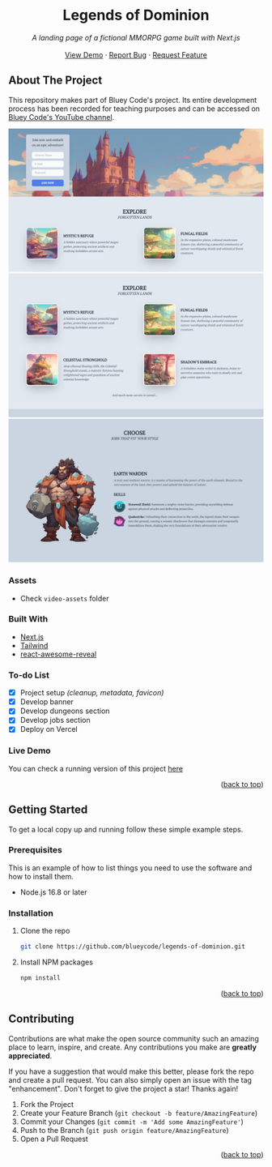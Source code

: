 <!-- Improved compatibility of back to top link: See: https://github.com/othneildrew/Best-README-Template/pull/73 -->
<a name="readme-top"></a>

<br />
<div align="center">
  <h1 align="center">Legends of Dominion</h1>

  <p align="center">
    <em>A landing page of a fictional MMORPG game built with Next.js</em>
    <br />
    <br />
    <a href="[change_here]">View Demo</a>
    ·
    <a href="https://github.com/blueycode/legends-of-dominion/issues">Report Bug</a>
    ·
    <a href="https://github.com/blueycode/legends-of-dominion/issues">Request Feature</a>
  </p>
</div>

<!-- ABOUT THE PROJECT -->
## About The Project


This repository makes part of Bluey Code's project. Its entire development process has been recorded for teaching purposes and can be accessed on <a href="https://www.youtube.com/@blueycode">Bluey Code's YouTube channel</a>.

![Project Overview](video-assets/overview1.png)
![Project Overview](video-assets/overview2.png)
![Project Overview](video-assets/overview3.png)

### Assets

* Check `video-assets` folder

### Built With

* [Next.js](https://nextjs.org/)
* [Tailwind](https://tailwindcss.com/)
* [react-awesome-reveal](https://www.npmjs.com/package/react-awesome-reveal)

### To-do List

- [x] Project setup *(cleanup, metadata, favicon)* 
- [x] Develop banner
- [x] Develop dungeons section
- [x] Develop jobs section
- [x] Deploy on Vercel

<!-- LIVE DEMO -->
### Live Demo

You can check a running version of this project <a href="[change_here]">here</a>

<p align="right">(<a href="#readme-top">back to top</a>)</p>

<!-- GETTING STARTED -->
## Getting Started

To get a local copy up and running follow these simple example steps.

### Prerequisites

This is an example of how to list things you need to use the software and how to install them.

* Node.js 16.8 or later

### Installation

1. Clone the repo
   ```sh
   git clone https://github.com/blueycode/legends-of-dominion.git
   ```
2. Install NPM packages
   ```sh
   npm install
   ```

<p align="right">(<a href="#readme-top">back to top</a>)</p>



<!-- CONTRIBUTING -->
## Contributing

Contributions are what make the open source community such an amazing place to learn, inspire, and create. Any contributions you make are **greatly appreciated**.

If you have a suggestion that would make this better, please fork the repo and create a pull request. You can also simply open an issue with the tag "enhancement".
Don't forget to give the project a star! Thanks again!

1. Fork the Project
2. Create your Feature Branch (`git checkout -b feature/AmazingFeature`)
3. Commit your Changes (`git commit -m 'Add some AmazingFeature'`)
4. Push to the Branch (`git push origin feature/AmazingFeature`)
5. Open a Pull Request

<p align="right">(<a href="#readme-top">back to top</a>)</p>
